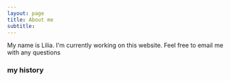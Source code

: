 ```yaml
---
layout: page
title: About me
subtitle: 
---
```


My name is Lilia. I'm currently working on this website. Feel free to email me with any questions

### my history

